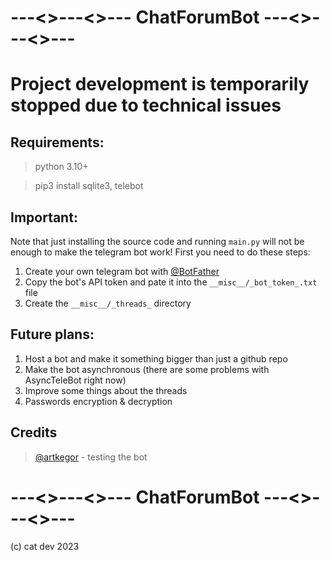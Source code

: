 # ---<>---<>--- ChatForumBot ---<>---<>---
# Project development is temporarily stopped due to technical issues
## Requirements:

> python 3.10+

> pip3 install sqlite3, telebot

## Important:

Note that just installing the source code and running ```main.py``` will not be enough to make the telegram bot work! First you need to do these steps:
1. Create your own telegram bot with [@BotFather](https://telegram.me/BotFather)
2. Copy the bot's API token and pate it into the ```__misc__/_bot_token_.txt``` file
3. Create the ```__misc__/_threads_``` directory

## Future plans:

1. Host a bot and make it something bigger than just a github repo
2. Make the bot asynchronous (there are some problems with AsyncTeleBot right now)
3. Improve some things about the threads
4. Passwords encryption & decryption

## Credits
> [@artkegor](https://github.com/artkegor) - testing the bot
# ---<>---<>--- ChatForumBot ---<>---<>---
(c) cat dev 2023
